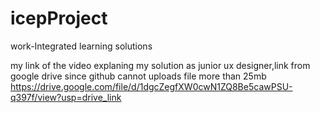 # icepProject
work-Integrated learning solutions

my link of the video explaning my solution as junior ux designer,link from google drive since github cannot uploads file more than 25mb  
https://drive.google.com/file/d/1dgcZegfXW0cwN1ZQ8Be5cawPSU-q397f/view?usp=drive_link

